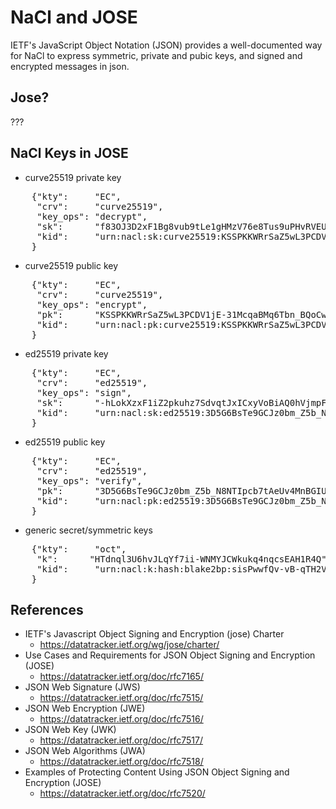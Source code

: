 # NaCl and JOSE

IETF's JavaScript Object Notation (JSON) provides a well-documented way for NaCl to express symmetric, private and pubic keys, and signed and encrypted messages in json.

## Jose?

???


## NaCl Keys in JOSE

* curve25519 private key

<pre>
    {"kty":     "EC",
     "crv":     "curve25519",
     "key_ops": "decrypt",
     "sk":      "f83OJ3D2xF1Bg8vub9tLe1gHMzV76e8Tus9uPHvRVEU",
     "kid":     "urn:nacl:sk:curve25519:KSSPKKWRrSaZ5wL3PCDV1jE-31McqaBMq6Tbn_BQoCw"
    }
</pre>

* curve25519 public key

<pre>
    {"kty":     "EC",
     "crv":     "curve25519",
     "key_ops": "encrypt",
     "pk":      "KSSPKKWRrSaZ5wL3PCDV1jE-31McqaBMq6Tbn_BQoCw",
     "kid":     "urn:nacl:pk:curve25519:KSSPKKWRrSaZ5wL3PCDV1jE-31McqaBMq6Tbn_BQoCw"
    }
</pre>

* ed25519 private key

<pre>
    {"kty":     "EC",
     "crv":     "ed25519",
     "key_ops": "sign",
     "sk":      "-hLokXzxF1iZ2pkuhz7SdvqtJxICxyVoBiAQ0hVjmpFXaPKF3y1f7X2-kSHKsPMgeBRjIMDkxLVCLvWLDVJQ_Q",
     "kid":     "urn:nacl:sk:ed25519:3D5G6BsTe9GCJz0bm_Z5b_N8NTIpcb7tAeUv4MnBGIU"
    }
</pre>

* ed25519 public key

<pre>
    {"kty":     "EC",
     "crv":     "ed25519",
     "key_ops": "verify",
     "pk":      "3D5G6BsTe9GCJz0bm_Z5b_N8NTIpcb7tAeUv4MnBGIU",
     "kid":     "urn:nacl:pk:ed25519:3D5G6BsTe9GCJz0bm_Z5b_N8NTIpcb7tAeUv4MnBGIU"
    }
</pre>

* generic secret/symmetric keys

<pre>
    {"kty":     "oct",
     "k":      "HTdnql3U6hvJLqYf7ii-WNMYJCWkukq4nqcsEAH1R4Q",
     "kid":     "urn:nacl:k:hash:blake2bp:sisPwwfQv-vB-qTH2VVeY7qqYFUuS3N7l8J0wAFZjeg"
    }
</pre>


## References

* IETF's Javascript Object Signing and Encryption (jose) Charter
  * https://datatracker.ietf.org/wg/jose/charter/
* Use Cases and Requirements for JSON Object Signing and Encryption (JOSE)
  * https://datatracker.ietf.org/doc/rfc7165/
* JSON Web Signature (JWS)
  * https://datatracker.ietf.org/doc/rfc7515/
* JSON Web Encryption (JWE)
  * https://datatracker.ietf.org/doc/rfc7516/
* JSON Web Key (JWK)
  * https://datatracker.ietf.org/doc/rfc7517/
* JSON Web Algorithms (JWA)
  * https://datatracker.ietf.org/doc/rfc7518/
* Examples of Protecting Content Using JSON Object Signing and Encryption (JOSE)
  * https://datatracker.ietf.org/doc/rfc7520/
        
